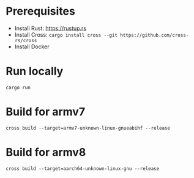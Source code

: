 # Prerequisites

 - Install Rust: https://rustup.rs
 - Install Cross: `cargo install cross --git https://github.com/cross-rs/cross`
 - Install Docker

# Run locally

`cargo run`

# Build for armv7

`cross build --target=armv7-unknown-linux-gnueabihf --release`

# Build for armv8

`cross build --target=aarch64-unknown-linux-gnu --release`
